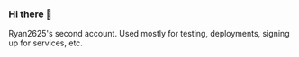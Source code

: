 ### Hi there 👋

Ryan2625's second account. Used mostly for testing, deployments, signing up for services, etc. 

